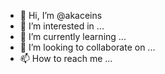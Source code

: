 - 👋 Hi, I’m @akaceins
- 👀 I’m interested in ...
- 🌱 I’m currently learning ...
- 💞️ I’m looking to collaborate on ...
- 📫 How to reach me ...

<!---
akaceins/akaceins is a ✨ special ✨ repository because its `README.md` (this file) appears on your GitHub profile.
You can click the Preview link to take a look at your changes.
--->
